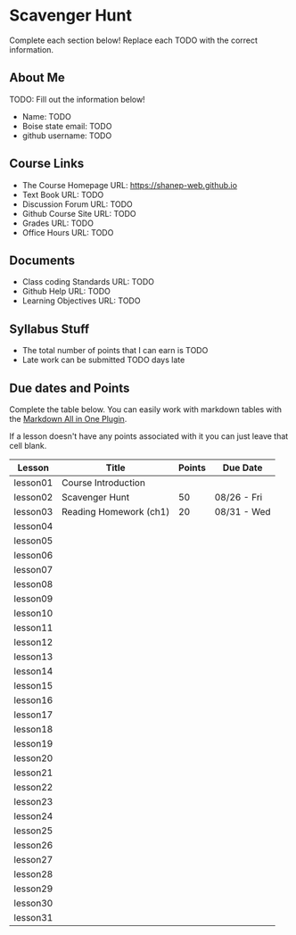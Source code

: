 # Scavenger Hunt

Complete each section below! Replace each TODO with the correct information.

## About Me

TODO: Fill out the information below!

- Name: TODO
- Boise state email: TODO
- github username: TODO


## Course Links

- The Course Homepage URL: https://shanep-web.github.io
- Text Book URL: TODO
- Discussion Forum URL: TODO
- Github Course Site URL: TODO
- Grades URL: TODO
- Office Hours URL: TODO

## Documents

- Class coding Standards URL: TODO
- Github Help URL: TODO
- Learning Objectives URL: TODO

## Syllabus Stuff

- The total number of points that I can earn is TODO
- Late work can be submitted TODO days late

## Due dates and Points

Complete the table below. You can easily work with markdown tables with the [Markdown All in One
Plugin](https://marketplace.visualstudio.com/items?itemName=yzhang.markdown-all-in-one).

If a lesson doesn't have any points associated with it you can just leave that cell blank.

| Lesson   | Title                  | Points | Due Date    |
| -------- | ---------------------- | ------ | ----------- |
| lesson01 | Course Introduction    |        |             |
| lesson02 | Scavenger Hunt         | 50     | 08/26 - Fri |
| lesson03 | Reading Homework (ch1) | 20     | 08/31 - Wed |
| lesson04 |                        |        |             |
| lesson05 |                        |        |             |
| lesson06 |                        |        |             |
| lesson07 |                        |        |             |
| lesson08 |                        |        |             |
| lesson09 |                        |        |             |
| lesson10 |                        |        |             |
| lesson11 |                        |        |             |
| lesson12 |                        |        |             |
| lesson13 |                        |        |             |
| lesson14 |                        |        |             |
| lesson15 |                        |        |             |
| lesson16 |                        |        |             |
| lesson17 |                        |        |             |
| lesson18 |                        |        |             |
| lesson19 |                        |        |             |
| lesson20 |                        |        |             |
| lesson21 |                        |        |             |
| lesson22 |                        |        |             |
| lesson23 |                        |        |             |
| lesson24 |                        |        |             |
| lesson25 |                        |        |             |
| lesson26 |                        |        |             |
| lesson27 |                        |        |             |
| lesson28 |                        |        |             |
| lesson29 |                        |        |             |
| lesson30 |                        |        |             |
| lesson31 |                        |        |             |
